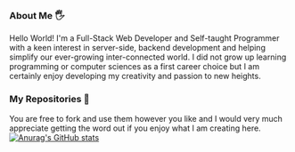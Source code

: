 <!---
bcha92/bcha92 is a ✨ special ✨ repository because its `README.md` (this file) appears on your GitHub profile.
You can click the Preview link to take a look at your changes.
--->

### About Me 🖐
Hello World! I'm a Full-Stack Web Developer and Self-taught Programmer with a keen interest in server-side, backend development and helping simplify our ever-growing inter-connected world. I did not grow up learning programming or computer sciences as a first career choice but I am certainly enjoy developing my creativity and passion to new heights.

### My Repositories 🧮
You are free to fork and use them however you like and I would very much appreciate getting the word out if you enjoy what I am creating here.
[![Anurag's GitHub stats](https://github-readme-stats.vercel.app/api?username=bcha92)](https://github.com/anuraghazra/github-readme-stats)

